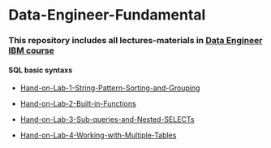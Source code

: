 # Data-Engineer-Fundamental
### This repository includes all lectures-materials in [Data Engineer IBM course](https://www.coursera.org/professional-certificates/ibm-data-engineer)

#### SQL basic syntaxs

+ [Hand-on-Lab-1-String-Pattern-Sorting-and-Grouping](https://cf-courses-data.s3.us.cloud-object-storage.appdomain.cloud/IBMDeveloperSkillsNetwork-DB0201EN-SkillsNetwork/labs/Labs_Coursera_V5/labs/Lab%20-%20String%20Patterns%20-%20Sorting%20-%20Grouping/instructional-labs.md.html?origin=www.coursera.org)

+ [Hand-on-Lab-2-Built-in-Functions](https://cf-courses-data.s3.us.cloud-object-storage.appdomain.cloud/IBMDeveloperSkillsNetwork-DB0201EN-SkillsNetwork/labs/Labs_Coursera_V5/labs/Lab%20-%20Built-in%20functions%20/Hands-on_Lab__Built-in_Functions.md.html?origin=www.coursera.org)

+ [Hand-on-Lab-3-Sub-queries-and-Nested-SELECTs](https://cf-courses-data.s3.us.cloud-object-storage.appdomain.cloud/IBMDeveloperSkillsNetwork-DB0201EN-SkillsNetwork/labs/Labs_Coursera_V5/labs/Lab%20-%20Sub-queries%20and%20Nested%20SELECTs%20/instructional-labs.md.html?origin=www.coursera.org)

+ [Hand-on-Lab-4-Working-with-Multiple-Tables](https://cf-courses-data.s3.us.cloud-object-storage.oundappdomain.cloud/IBMDeveloperSkillsNetwork-DB0201EN-SkillsNetwork/labs/Labs_Coursera_V5/labs/Lab%20-%20Working%20with%20Multiple%20Tables%20%20/instructional-labs.md.html?origin=www.coursera.org)